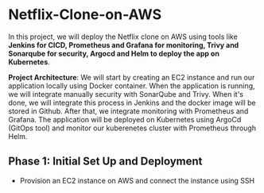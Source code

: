 # Netflix-Clone-on-AWS
In this project, we will deploy the Netflix clone on AWS using tools like **Jenkins for CICD, Prometheus and Grafana for monitoring, Trivy and Sonarqube for security, Argocd and Helm to deploy the app on Kubernetes**. 

**Project Architecture**: We will start by creating an EC2 instance and run our application locally using Docker container. When the application is running, we will integrate manually security with SonarQube and Trivy. When it's done, we will integrate this process in Jenkins and the docker image will be stored in Github. After that, we integrate monitoring with Prometheus and Grafana. The application will be deployed on Kubernetes using ArgoCd (GitOps tool) and monitor our kuberenetes cluster with Prometheus through Helm.




## Phase 1: Initial Set Up and Deployment

 - Provision an EC2 instance on AWS  and connect the instance using SSH
